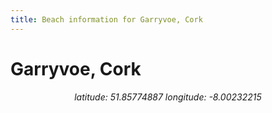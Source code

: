 ```yaml
---
title: Beach information for Garryvoe, Cork
---
```

# Garryvoe, Cork 

<div align="center"><i>latitude: 51.85774887 longitude: -8.00232215</i></div>